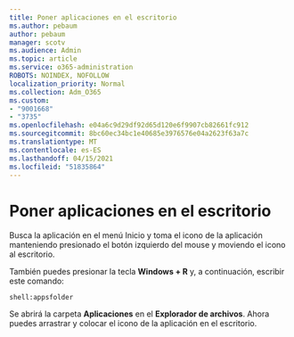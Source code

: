 ```yaml
---
title: Poner aplicaciones en el escritorio
ms.author: pebaum
author: pebaum
manager: scotv
ms.audience: Admin
ms.topic: article
ms.service: o365-administration
ROBOTS: NOINDEX, NOFOLLOW
localization_priority: Normal
ms.collection: Adm_O365
ms.custom:
- "9001668"
- "3735"
ms.openlocfilehash: e04a6c9d29df92d65d120e6f9907cb82661fc912
ms.sourcegitcommit: 8bc60ec34bc1e40685e3976576e04a2623f63a7c
ms.translationtype: MT
ms.contentlocale: es-ES
ms.lasthandoff: 04/15/2021
ms.locfileid: "51835864"
---
```

# <a name="put-apps-on-the-desktop"></a>Poner aplicaciones en el escritorio

Busca la aplicación  en el menú Inicio y toma el icono de la aplicación manteniendo presionado el botón izquierdo del mouse y moviendo el icono al escritorio.

También puedes presionar la tecla **Windows + R** y, a continuación, escribir este comando:

`shell:appsfolder`

Se abrirá la carpeta **Aplicaciones** en el **Explorador de archivos**. Ahora puedes arrastrar y colocar el icono de la aplicación en el escritorio.
